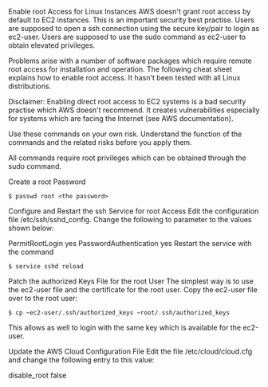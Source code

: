 Enable root Access for Linux Instances
AWS doesn't grant root access by default to EC2 instances. This is an important security best practise. Users are supposed to open a ssh connection using the secure key/pair to login as ec2-user. Users are supposed to use the sudo command as ec2-user to obtain elevated privileges.

Problems arise with a number of software packages which require remote root access for installation and operation. The following cheat sheet explains how to enable root access. It hasn't been tested with all Linux distributions.

Disclaimer: Enabling direct root access to EC2 systems is a bad security practise which AWS doesn't recommend. It creates vulnerabilities especially for systems which are facing the Internet (see AWS documentation).

Use these commands on your own risk. Understand the function of the commands and the related risks before you apply them.

All commands require root privileges which can be obtained through the sudo command.

Create a root Password
```
$ passwd root <the password>
```

Configure and Restart the ssh Service for root Access
Edit the configuration file /etc/ssh/sshd_config. Change the following to parameter to the values shown below:

PermitRootLogin yes
PasswordAuthentication yes
Restart the service with the command
```
$ service sshd reload
```

Patch the authorized Keys File for the root User
The simplest way is to use the ec2-user file and the certificate for the root user. Copy the ec2-user file over to the root user:
```
$ cp ~ec2-user/.ssh/authorized_keys ~root/.ssh/authorized_keys
```

This allows as well to login with the same key which is available for the ec2-user.

Update the AWS Cloud Configuration File
Edit the file /etc/cloud/cloud.cfg and change the following entry to this value:

disable_root false
